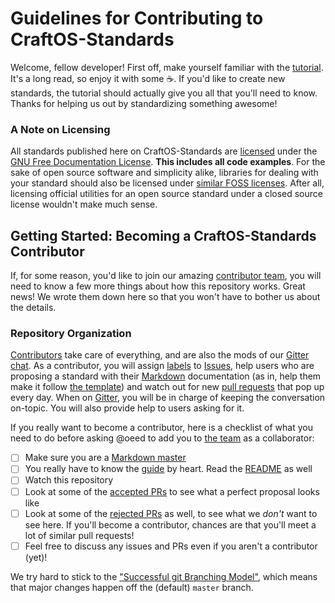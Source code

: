 # Guidelines for Contributing to CraftOS-Standards

Welcome, fellow developer! First off, make yourself familiar with the [tutorial](./Tutorial/GettingStarted.md). It's a
long read, so enjoy it with some :coffee:. If you'd like to create new standards, the tutorial should actually give you
all that you'll need to know. Thanks for helping us out by standardizing something awesome!

### A Note on Licensing
All standards published here on CraftOS-Standards are [licensed](/LICENSE.md) under
the [GNU Free Documentation License](https://www.gnu.org/licenses/fdl-1.3.en.html). **This includes all code
examples**. For the sake of open source software and simplicity alike, libraries for dealing with your standard should
also be licensed under [similar FOSS licenses](http://choosealicense.com/). After all, licensing official utilities for
an open source standard under a closed source license wouldn't make much sense.

## Getting Started: Becoming a CraftOS-Standards Contributor

If, for some reason, you'd like to join our
amazing [contributor team](https://github.com/oeed/CraftOS-Standards/graphs/contributors), you will need to know a few
more things about how this repository works. Great news! We wrote them down here so that you won't have to bother us
about the details.

### Repository Organization

[Contributors](https://github.com/oeed/CraftOS-Standards/graphs/contributors) take care of everything, and are also the
mods of our [Gitter chat](https://gitter.im/oeed/CraftOS-Standards). As a contributor, you will
assign [labels](https://github.com/oeed/CraftOS-Standards/labels)
to [Issues](https://github.com/oeed/CraftOS-Standards/issues?q=is%3Aopen), help users who are proposing a standard with
their [Markdown](https://guides.github.com/features/mastering-markdown/) documentation (as in, help them make it
follow [the template](./Tutorial/StandardProposalGuidelines.md)) and watch out for
new [pull requests](https://github.com/oeed/CraftOS-Standards/pulls) that pop up every day. When
on [Gitter](https://gitter.im), you will be in charge of keeping the conversation on-topic. You will also provide help
to users asking for it.

If you really want to become a contributor, here is a checklist of what you need to do before asking @oeed to add you
to [the team](https://github.com/oeed/CraftOS-Standards/graphs/contributors) as a collaborator:
 - [ ] Make sure you are a [Markdown master](https://guides.github.com/features/mastering-markdown/)
 - [ ] You really have to know the [guide](./Tutorial/GettingStarted.md) by heart. Read the [README](./README.md) as
   well
 - [ ] Watch this repository
 - [ ] Look at some of
   the [accepted PRs](https://github.com/oeed/CraftOS-Standards/issues?q=label%3Aaccepted+-label%3Ameta) to see what a
   perfect proposal looks like
 - [ ] Look at some of
   the [rejected PRs](https://github.com/oeed/CraftOS-Standards/issues?q=label%3Arejected+-label%3Ameta) as well, to see
   what we *don't* want to see here. If you'll become a contributor, chances are that you'll meet a lot of similar pull
   requests!
 - [ ] Feel free to discuss any issues and PRs even if you aren't a contributor (yet)!

We try hard to stick to the ["Successful git Branching Model"](http://nvie.com/posts/a-successful-git-branching-model/),
which means that major changes happen off the (default) `master` branch.
